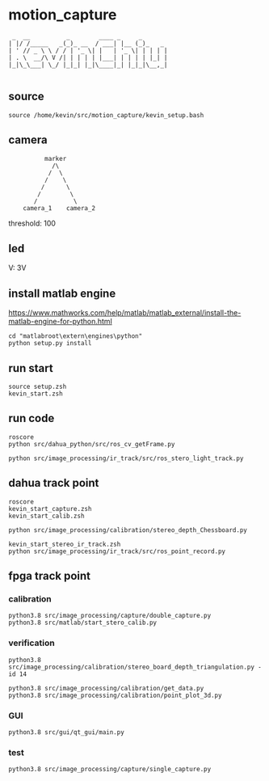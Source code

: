 # motion_capture

```
 _  __          _        ____ _     _       
| |/ /_____   _(_)_ __  / ___| |__ (_)_   _ 
| ' // _ \ \ / / | '_ \| |   | '_ \| | | | |
| . \  __/\ V /| | | | | |___| | | | | |_| |
|_|\_\___| \_/ |_|_| |_|\____|_| |_|_|\__,_|
                                            
```

## source
    source /home/kevin/src/motion_capture/kevin_setup.bash

## camera
```
          marker
            /\
           /  \
          /    \
         /      \
        /        \
       /          \
    camera_1    camera_2
```
threshold: 100

## led 
V: 3V


## install matlab engine
https://www.mathworks.com/help/matlab/matlab_external/install-the-matlab-engine-for-python.html
```
cd "matlabroot\extern\engines\python"
python setup.py install
```

## run start
    source setup.zsh
    kevin_start.zsh

## run code
    roscore
    python src/dahua_python/src/ros_cv_getFrame.py

    python src/image_processing/ir_track/src/ros_stero_light_track.py


## dahua track point
    roscore
    kevin_start_capture.zsh
    kevin_start_calib.zsh

    python src/image_processing/calibration/stereo_depth_Chessboard.py

    kevin_start_stereo_ir_track.zsh
    python src/image_processing/ir_track/src/ros_point_record.py

## fpga track point
### calibration
    python3.8 src/image_processing/capture/double_capture.py
    python3.8 src/matlab/start_stero_calib.py
### verification
    python3.8 src/image_processing/calibration/stereo_board_depth_triangulation.py -id 14

    python3.8 src/image_processing/calibration/get_data.py
    python3.8 src/image_processing/calibration/point_plot_3d.py

### GUI
    python3.8 src/gui/qt_gui/main.py

### test
    python3.8 src/image_processing/capture/single_capture.py